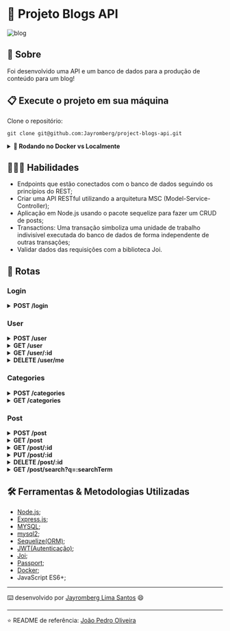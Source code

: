 # 📝 Projeto Blogs API

![blog](https://user-images.githubusercontent.com/99822908/193403619-0136be91-b5dc-49b0-8229-2a2610d8054e.png)

## 📄 Sobre

Foi desenvolvido uma API e um banco de dados para a produção de conteúdo para um blog!

## 📋 Execute o projeto em sua máquina

Clone o repositório:

```
git clone git@github.com:Jayromberg/project-blogs-api.git
```
<details>
  <summary><strong>🐋 Rodando no Docker vs Localmente</strong></summary>
  
  ## 👉 Com Docker
 
  **:warning: Antes de começar, seu docker-compose precisa estar na versão 1.29 ou superior. [Veja aqui](https://www.digitalocean.com/community/tutorials/how-to-install-and-use-docker-compose-on-ubuntu-20-04-pt) ou [na documentação](https://docs.docker.com/compose/install/) como instalá-lo. No primeiro artigo, você pode substituir onde está com `1.26.0` por `1.29.2`.**


  > :information_source: Rode os serviços `node` e `db` com o comando `docker-compose up -d --build`.

  - Lembre-se de parar o `mysql` se estiver usando localmente na porta padrão (`3306`), ou adapte, caso queria fazer uso da aplicação em containers;

  - Esses serviços irão inicializar um container chamado `blogs_api` e outro chamado `blogs_api_db`;

  - A partir daqui você pode rodar o container `blogs_api` via CLI ou abri-lo no VS Code;

  > :information_source: Use o comando `docker exec -it blogs_api bash`.

  - Ele te dará acesso ao terminal interativo do container criado pelo compose, que está rodando em segundo plano.

  > :information_source: Instale as dependências [**Caso existam**] com `npm install`. (Instale dentro do container)
  
  - **:warning: Atenção:** Caso opte por utilizar o Docker, **TODOS** os comandos disponíveis no `package.json` (npm start, npm test, npm run dev, ...) devem ser executados **DENTRO** do container, ou seja, no terminal que aparece após a execução do comando `docker exec` citado acima. 

  - **:warning: Atenção:** O **git** dentro do container não vem configurado com suas credenciais. Ou faça os commits fora do container, ou configure as suas credenciais do git dentro do container.

  - **:warning: Atenção:** Não rode o comando npm audit fix! Ele atualiza várias dependências do projeto, e essa atualização gera conflitos com o avaliador.

  - ✨ **Dica:** A extensão `Remote - Containers` (que estará na seção de extensões recomendadas do VS Code) é indicada para que você possa desenvolver sua aplicação no container Docker direto no VS Code, como você faz com seus arquivos locais.

  ![sequelize test](./public/remote-container.png)

  <br />
  
  ## 👉 Sem Docker

  > :information_source: Instale as dependências [**Caso existam**] com `npm install`
  
  - **:warning: Atenção:** Não rode o comando npm audit fix! Ele atualiza várias dependências do projeto, e essa atualização gera conflitos com o avaliador.

  - **✨ Dica:** Para rodar o projeto desta forma, obrigatoriamente você deve ter o `node` instalado em seu computador.
  - **✨ Dica:** O avaliador espera que a versão do `node` utilizada seja a 16.

  <br/>
</details>

## 👨🏻‍💻 Habilidades

- Endpoints que estão conectados com o banco de dados seguindo os princípios do REST;
- Criar uma API RESTful utilizando a arquitetura MSC (Model-Service-Controller);
- Aplicação em Node.js usando o pacote sequelize para fazer um CRUD de posts;
- Transactions: Uma transação simboliza uma unidade de trabalho indivisível executada do banco de dados de forma independente de outras transações;
- Validar dados das requisições com a biblioteca Joi.

## 🔎 Rotas

### Login

<details>
  <summary><strong>POST /login</strong></summary>
  </br>
  • Se o login for feito com sucesso retorna um token para o usuário.
  </br> 
  • O endpoint deve receber a seguinte estrutura, exemplo:
  
  ```json
  {
    "email": "lewishamilton@gmail.com",
    "password": "123456"
  }
  ```
</details>

### User

<details>
  <summary><strong>POST /user</strong></summary>
  </br>
  • Cadastra um novo usuário, permitindo apenas um email válido, gerando um token.
  </br> 
  • O endpoint deve receber a seguinte estrutura, exemplo:
  
  ```json
  {
    "displayName": "Brett Wiltshire",
    "email": "brett@email.com",
    "password": "123456",
    "image": "http://4.bp.blogspot.com/_YA50adQ-7vQ/S1gfR_6ufpI/AAAAAAAAAAk/1ErJGgRWZDg/S45/brett.png"
    // a imagem não é obrigatória
  }
  ```
</details>

<details>
  <summary><strong>GET /user</strong></summary>
  </br>
  • Traz todos users do banco de dados.
  </br>
  • Valida o token - req.authorization.
</details>

<details>
  <summary><strong>GET /user/:id</strong></summary>
  </br>
  • Traz um user por id do banco de dados.
  </br>
  • Valida o token - req.authorization.
</details>

<details>
  <summary><strong>DELETE /user/me</strong></summary>
   </br>
  • Deleta o usuário logado.
  </br>
  • Valida o token - req.authorization.
</details>

### Categories

<details>
  <summary><strong>POST /categories</strong></summary>
  </br>
  • Cadastra uma nova categoria.
  </br>
  • Valida o token - req.authorization.
  </br> 
  • O endpoint deve receber a seguinte estrutura, exemplo:
  
  ```json
  {
    "name": "Typescript"
  }
  ```
</details>

<details>
  <summary><strong>GET /categories</strong></summary>
  </br>
  • Traz todas categorias do banco de dados.
  </br>
  • Valida o token - req.authorization.
</details>

### Post

<details>
  <summary><strong>POST /post</strong></summary>
  </br>
  • Adiciona um novo blog ao usuário logado e vincula as categorias em suas tabelas no banco de dados.
  </br>
  • Valida o token - req.authorization.
  </br> 
  • O endpoint deve receber a seguinte estrutura, exemplo:
  
  ```json
  {
    "title": "Latest updates, August 1st",
    "content": "The whole text for the blog post goes here in this key",
    "categoryIds": [1, 2]
  }
  ```
</details>

<details>
  <summary><strong>GET /post</strong></summary>
  </br>
  • Traz todos os blogs post e as categorias do banco de dados.
  </br>
  • Valida o token - req.authorization.
</details>

<details>
  <summary><strong>GET /post/:id</strong></summary>
  </br>
  • Traz o blog post por ID e as categorias do banco de dados.
  </br>
  • Valida o token - req.authorization.
</details>

<details>
  <summary><strong>PUT /post/:id</strong></summary>
  </br>
  • Atualiza o blog post por ID.
  </br>
  • Valida o token - req.authorization.
</details>

<details>
  <summary><strong>DELETE /post/:id</strong></summary>
  </br>
  • Deleta o blog post por ID.
  </br>
  • Valida o token - req.authorization.
</details>

<details>
  <summary><strong>GET /post/search?q=:searchTerm</strong></summary>
  </br>
  • Retornar um array de blogs post que contém em seu título ou conteúdo o termo passado na URL.
  </br>
  • Valida o token - req.authorization.
</details>

## 🛠️ Ferramentas & Metodologias Utilizadas

- [Node.js](https://nodejs.org/en/);
- [Express.js](https://expressjs.com/);
- [MYSQL](https://www.mysql.com/);
- [mysql2](https://www.npmjs.com/package/mysql2);
- [Sequelize(ORM)](https://sequelize.org/);
- [JWT(Autenticação)](https://jwt.io/);
- [Joi](https://joi.dev/api/?v=17.6.0);
- [Passport](https://www.passportjs.org/);
- [Docker](https://www.docker.com/);
- JavaScript ES6+;

---
⌨️ desenvolvido por [Jayromberg Lima Santos](https://www.linkedin.com/in/jayromberg-lima-santos) 😄

---

⭐️ README de referência: [João Pedro Oliveira](https://www.linkedin.com/in/jpoliveira7/)
